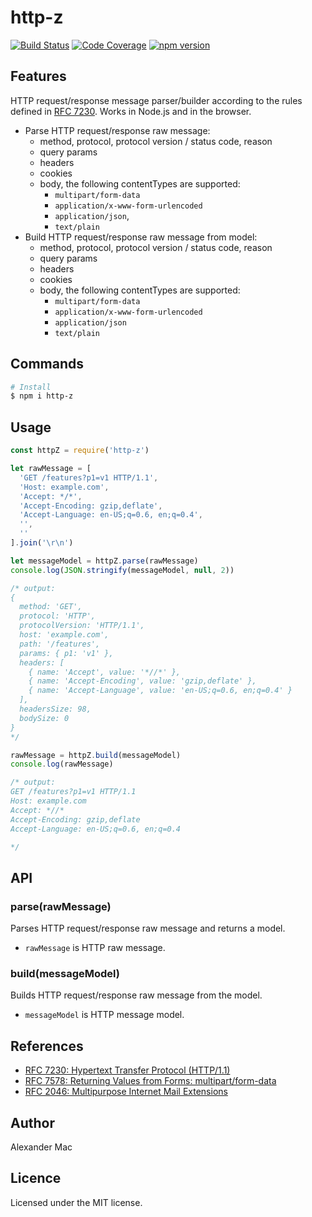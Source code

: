 # http-z

[![Build Status](https://github.com/AlexanderMac/http-z/workflows/CI/badge.svg)](https://github.com/AlexanderMac/http-z/actions?query=workflow%3ACI)
[![Code Coverage](https://codecov.io/gh/AlexanderMac/http-z/branch/master/graph/badge.svg)](https://codecov.io/gh/AlexanderMac/http-z)
[![npm version](https://badge.fury.io/js/http-z.svg)](https://badge.fury.io/js/http-z)

## Features

HTTP request/response message parser/builder according to the rules defined in [RFC 7230](https://tools.ietf.org/html/rfc7230). Works in Node.js and in the browser.

* Parse HTTP request/response raw message:
  - method, protocol, protocol version / status code, reason
  - query params
  - headers
  - cookies
  - body, the following contentTypes are supported:
    - `multipart/form-data`
    - `application/x-www-form-urlencoded`
    - `application/json`,
    - `text/plain`
* Build HTTP request/response raw message from model:
  - method, protocol, protocol version / status code, reason
  - query params
  - headers
  - cookies
  - body, the following contentTypes are supported:
    - `multipart/form-data`
    - `application/x-www-form-urlencoded`
    - `application/json`
    - `text/plain`

## Commands

```sh
# Install
$ npm i http-z
```

## Usage

```js
const httpZ = require('http-z')

let rawMessage = [
  'GET /features?p1=v1 HTTP/1.1',
  'Host: example.com',
  'Accept: */*',
  'Accept-Encoding: gzip,deflate',
  'Accept-Language: en-US;q=0.6, en;q=0.4',
  '',
  ''
].join('\r\n')

let messageModel = httpZ.parse(rawMessage)
console.log(JSON.stringify(messageModel, null, 2))

/* output:
{ 
  method: 'GET',
  protocol: 'HTTP',
  protocolVersion: 'HTTP/1.1',
  host: 'example.com',
  path: '/features',
  params: { p1: 'v1' },
  headers: [
    { name: 'Accept', value: '*//*' },
    { name: 'Accept-Encoding', value: 'gzip,deflate' },
    { name: 'Accept-Language', value: 'en-US;q=0.6, en;q=0.4' }
  ],
  headersSize: 98,
  bodySize: 0
}
*/

rawMessage = httpZ.build(messageModel)
console.log(rawMessage)

/* output:
GET /features?p1=v1 HTTP/1.1
Host: example.com
Accept: *//*
Accept-Encoding: gzip,deflate
Accept-Language: en-US;q=0.6, en;q=0.4

*/
```

## API

### parse(rawMessage)
Parses HTTP request/response raw message and returns a model.

- `rawMessage` is HTTP raw message.

### build(messageModel)
Builds HTTP request/response raw message from the model.

- `messageModel` is HTTP message model.

## References
- [RFC 7230: Hypertext Transfer Protocol (HTTP/1.1)](https://tools.ietf.org/html/rfc7230)
- [RFC 7578: Returning Values from Forms: multipart/form-data](https://tools.ietf.org/html/rfc7578)
- [RFC 2046: Multipurpose Internet Mail Extensions](https://tools.ietf.org/html/rfc2046)

## Author
Alexander Mac

## Licence
Licensed under the MIT license.
